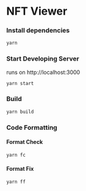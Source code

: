 # NFT Viewer

### Install dependencies

```bash
yarn
```

### Start Developing Server

runs on http://localhost:3000

```bash
yarn start
```

### Build

```bash
yarn build
```

### Code Formatting

#### Format Check

```bash
yarn fc
```

#### Format Fix

```bash
yarn ff
```